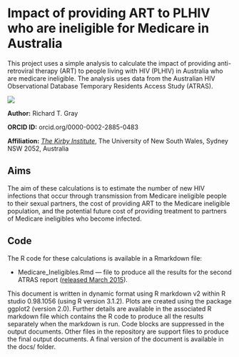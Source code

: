 # Impact of providing ART to PLHIV who are ineligible for Medicare in Australia

This project uses a simple analysis to calculate the impact of providing anti-retroviral therapy (ART) to people living with HIV (PLHIV) in Australia who are medicare ineligible. The analysis uses data from the Australian HIV Observational Database Temporary Residents Access Study (ATRAS). 

![](https://zenodo.org/badge/doi/10.5281/zenodo.48990.svg)

**Author:** Richard T. Gray

**ORCID ID:** orcid.org/0000-0002-2885-0483

**Affiliation:** [_The Kirby Institute_](https://kirby.unsw.edu.au/), The University of New South Wales, Sydney NSW 2052, Australia

## Aims

The aim of these calculations is to estimate the number of new HIV infections that occur through transmission from Medicare ineligible people to their sexual partners, the cost of providing ART to the Medicare ineligible population, and the potential future cost of providing treatment to partners of Medicare ineligibles who become infected. 

## Code

The R code for these calculations is available in a Rmarkdown file:

* Medicare_Ineligibles.Rmd — file to produce all the results for the second ATRAS report ([released March 2015](https://kirby.unsw.edu.au/publications/australian-hiv-observational-database-temporary-residents-access-study-atras-mar-2015)).

This document is written in dynamic format using R markdown v2 within R studio 0.98.1056 (using R version 3.1.2). Plots are created using the package ggplot2 (version 2.0). Further details are available in the associated R markdown file which contains the R code to produce all the results separately when the markdown is run. Code blocks are suppressed in the output documents. Other files in the repository are support files to produce the final output documents. A final version of the document is available in the docs/ folder. 
